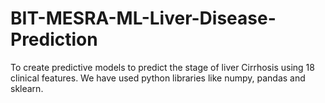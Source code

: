 # BIT-MESRA-ML-Liver-Disease-Prediction
To create predictive models to predict the stage of liver Cirrhosis using 18 clinical features. We have used python libraries like numpy, pandas and sklearn.
